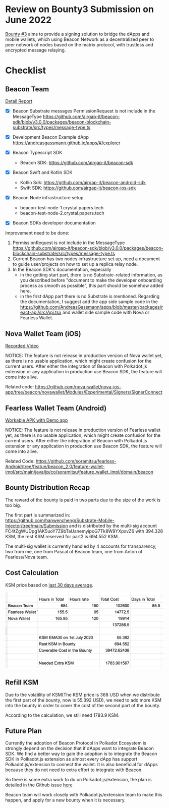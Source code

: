 # Review on Bounty3 Submission on June 2022

[Bounty #3](https://kusama.polkassembly.io/bounty/3) aims to provide a signing solution to bridge the dApps and mobile wallets, which using Beacon Network as a decentralized peer to peer network of nodes based on the matrix protocol, with trustless and encrypted message relaying.

# Checklist

## Beacon Team

[Detail Report](./202206Beacon_Submission.pdf)

- [x] Beacon Substrate messages
PermissionRequest is not include in the MessageType
https://github.com/airgap-it/beacon-sdk/blob/v3.0.0/packages/beacon-blockchain-substrate/src/types/message-type.ts

- [x] Development Beacon Example dApp
https://andreasgassmann.github.io/apps/#/explorer

- [x] Beacon Typescript SDK
     - Beacon SDK: https://github.com/airgap-it/beacon-sdk
 
- [x] Beacon Swift and Kotlin SDK
    - Kotlin Sdk: https://github.com/airgap-it/beacon-android-sdk
    - Swift SDK: https://github.com/airgap-it/beacon-ios-sdk
    
- [x] Beacon Node infrastructure setup
   - beacon-test-node-1.crystal.papers.tech 
   - beacon-test-node-2.crystal.papers.tech
     
- [x] Beacon SDKs developer documentation
  
Improvement need to be done:
1. PermissionRequest is not include in the MessageType
https://github.com/airgap-it/beacon-sdk/blob/v3.0.0/packages/beacon-blockchain-substrate/src/types/message-type.ts
2. Current Beacon has two nodes infrastructure set up, need a document to guide user/projects on how to set up a replica relay node.
3. In the Beacon SDK's documentation, especially 
   - in the getting start part, there is no Substrate-related information, as you described before "document to make the developer onboarding process as smooth as possible", this part should be somehow added here.
   - in the first dApp part there is no Substrate is mentioned. Regarding the documentation, I suggest add the app side sample code in the https://github.com/AndreasGassmann/apps/blob/master/packages/react-api/src/Api.tsx and wallet side sample code with Nova or Fearless Wallet.
 

## Nova Wallet Team (iOS)
[Recorded Video](../res/Nova_Beacon_DApp_demo.mp4)

NOTICE: The feature is not release in production version of Nova wallet yet, as there is no usable application, which might create confusion for the current users.
After either the integration of Beacon with Polkadot.js extension or any application in production use Beacon SDK, the feature will come into alive. 

Related code: https://github.com/nova-wallet/nova-ios-app/tree/beacon/novawallet/Modules/Experimental/Signers/SignerConnect

## Fearless Wallet Team (Android)
[Workable APK with Demo app](../res/FW%20Becon%20PoC%20debug%20build.apk)

NOTICE: The feature is not release in production version of Fearless wallet yet, as there is no usable application, which might create confusion for the current users.
After either the integration of Beacon with Polkadot.js extension or any application in production use Beacon SDK, the feature will come into alive.

Related Code: https://github.com/soramitsu/fearless-Android/tree/featue/beacon_2.0/feature-wallet-impl/src/main/java/jp/co/soramitsu/feature_wallet_impl/domain/beacon

## Bounty Distribution Recap

The reward of the bounty is paid in two parts due to the size of the work is too big. 

The first part is summarized in: https://github.com/hanwencheng/Substrate-Mobile-Injector/tree/main/Submission and is distributed by the multi-sig account FC4tZgWUDpg1AK5uoY7Z9bTaUanemyipoG7Tk8W9YXpxvZ6 with 394.328 KSM, the rest KSM reserved for part2 is 694.552 KSM.

The multi-sig wallet is currently handled by 4 accounts for transparency, two from me, one from Pascal of Beacon team, one from Anton of Fearless/Nova team.

## Cost Calculation

KSM price based on [last 30 days average](https://docs.google.com/spreadsheets/d/15-nY95I_AeoIWr-BMk2j3CqM9ELkg3YU5EKjMz87bZ4/edit#gid=0).

![Time Spent Table](../res/TimeSpent.png)

## Refill KSM 

Due to the volatility of KSM(The KSM price is 368 USD when we distribute the first part of the bounty, now is 55.392 USD), we need to add more KSM into the bounty in order to cover the cost of the second part of the bounty.

According to the calculation, we still need 1783.9 KSM.

## Future Plan

Currently the adoption of Beacon Protocol in Polkadot Ecosystem is strongly depend on the decision that if dApps want to integrate Beacon SDK. We find a better way to gain the adoption is to integrate the Beacon SDK in Polkadot.js extension as almost every dApp has support Polkadot.js/extension to connect the wallet. It is also beneficial for dApps because they do not need to extra effort to integrate with Beacon.

So there is some extra work to do on Polkadot.js/extension, the plan is detailed in the Github issue [here](https://github.com/polkadot-js/extension/issues/989)

Beacon team will work closely with Polkadot.js/extension team to make this happen, and apply for a new bounty when it is necessary.
